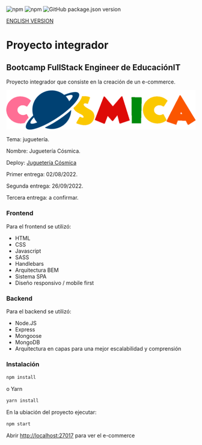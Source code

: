 ![npm](https://img.shields.io/npm/v/npm?color=green)  ![npm](https://img.shields.io/npm/v/express?label=express&logo=Express)  ![GitHub package.json version](https://img.shields.io/github/package-json/v/migmm/e-commerce)

[ENGLISH VERSION](https://github.com/migmm/e-commerce/blob/main/README.md)

# Proyecto integrador
## Bootcamp FullStack Engineer de __EducaciónIT__ 
Proyecto integrador que consiste en la creación de un e-commerce.


 <img src="https://github.com/migmm/e-commerce/blob/main/public/img/logocolor.png" alt="Logo"/>
 
 
Tema: juguetería.

Nombre: Juguetería Cósmica.

Deploy: [Juguetería Cósmica](https://cosmica.cyclic.app/)

Primer entrega: 02/08/2022.

Segunda entrega: 26/09/2022.

Tercera entrega: a confirmar.

### Frontend

Para el frontend se utilizó:

- HTML
- CSS
- Javascript
- SASS
- Handlebars
- Arquitectura BEM
- Sistema SPA
- Diseño responsivo / mobile first


### Backend

Para el backend se utilizó:

- Node.JS
- Express
- Mongoose
- MongoDB
- Arquitectura en capas para una mejor escalabilidad y comprensión


### Instalación
```bash
npm install
```
o Yarn
```bash
yarn install 
```

 En la ubiación del proyecto ejecutar:

```bash
npm start
```


Abrir [http://localhost:27017](http://localhost:27017) para ver el e-commerce
